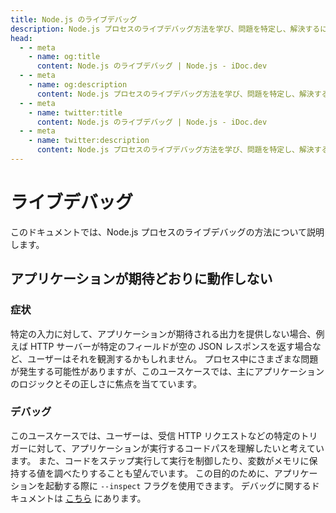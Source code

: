 ```yaml
---
title: Node.js のライブデバッグ
description: Node.js プロセスのライブデバッグ方法を学び、問題を特定し、解決するにはどうすればよいかを確認します。
head:
  - - meta
    - name: og:title
      content: Node.js のライブデバッグ | Node.js - iDoc.dev
  - - meta
    - name: og:description
      content: Node.js プロセスのライブデバッグ方法を学び、問題を特定し、解決するにはどうすればよいかを確認します。
  - - meta
    - name: twitter:title
      content: Node.js のライブデバッグ | Node.js - iDoc.dev
  - - meta
    - name: twitter:description
      content: Node.js プロセスのライブデバッグ方法を学び、問題を特定し、解決するにはどうすればよいかを確認します。
---
```



# ライブデバッグ

このドキュメントでは、Node.js プロセスのライブデバッグの方法について説明します。

## アプリケーションが期待どおりに動作しない

### 症状

特定の入力に対して、アプリケーションが期待される出力を提供しない場合、例えば HTTP サーバーが特定のフィールドが空の JSON レスポンスを返す場合など、ユーザーはそれを観測するかもしれません。 プロセス中にさまざまな問題が発生する可能性がありますが、このユースケースでは、主にアプリケーションのロジックとその正しさに焦点を当てています。

### デバッグ

このユースケースでは、ユーザーは、受信 HTTP リクエストなどの特定のトリガーに対して、アプリケーションが実行するコードパスを理解したいと考えています。 また、コードをステップ実行して実行を制御したり、変数がメモリに保持する値を調べたりすることも望んでいます。 この目的のために、アプリケーションを起動する際に `--inspect` フラグを使用できます。 デバッグに関するドキュメントは [こちら](/ja/nodejs/guide/debugging-nodejs) にあります。

